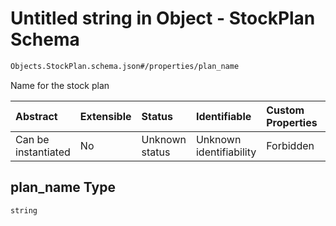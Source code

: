 # Untitled string in Object - StockPlan Schema

```txt
Objects.StockPlan.schema.json#/properties/plan_name
```

Name for the stock plan

| Abstract            | Extensible | Status         | Identifiable            | Custom Properties | Additional Properties | Access Restrictions | Defined In                                                                        |
| :------------------ | :--------- | :------------- | :---------------------- | :---------------- | :-------------------- | :------------------ | :-------------------------------------------------------------------------------- |
| Can be instantiated | No         | Unknown status | Unknown identifiability | Forbidden         | Allowed               | none                | [StockPlan.schema.json*](../objects/StockPlan.schema.json "open original schema") |

## plan_name Type

`string`
